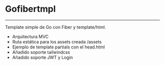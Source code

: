 # Gofibertmpl
---
Template simple de Go con Fiber y template/html.
* Arquitectura MVC
* Ruta estática para los assets creada /assets
* Ejemplo de template partials con el head.html
* Añadido soporte tailwindcss
* Añadido soporte JWT y Login
